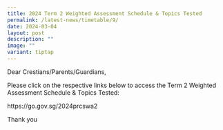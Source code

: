 ```yaml
---
title: 2024 Term 2 Weighted Assessment Schedule & Topics Tested
permalink: /latest-news/timetable/9/
date: 2024-03-04
layout: post
description: ""
image: ""
variant: tiptap
---
```

<p>Dear Crestians/Parents/Guardians,</p>
<p>Please click on the respective links below to access the Term 2 Weighted
Assessment Schedule &amp; Topics Tested:</p>
<p><a rel="noopener noreferrer nofollow" target="_blank">https://go.gov.sg/2024prcswa2</a>
</p>
<p></p>
<p>Thank you</p>